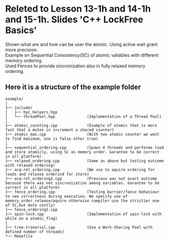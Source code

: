 # Releted to Lesson 13-1h and 14-1h and 15-1h. Slides 'C++ LockFree Basics'
Shown what are and how can be user the atomic. Using active wait grant more precision.  
Example on Sequential Consistency(SC) of atomic valiables with different memory ordering.  
Used Fences to provide sincronization also in fully relaxed memory ordering.
## Here it is a structure of the example folder
```
example/
│
├── include/
|   ├── hpc_helpers.hpp
│   └── threadPool.hpp              (Implementation of a Thread Pool)
│
├── atomic_counting.cpp             (Example of atomic that is more fast that a mutex in increment a shared counter)
├── atomic_max.cpp                  (With two atomic counter we want to find maximum, one is false other true)
│
├── sequential_ordering.cpp         (Spawn 4 threads and performe load and store atomicly, using SC as memory order. Garantee to be correct in all platform)
├── relaxed_ordering.cpp            (Same as above but testing outcome with relaxed ordering)
├── acq-rel_ordering.cpp            (We use to aquire ordering for loads and release orderind for store)
├── acq-rel_ordering2.cpp           (Previous was not exact outcome becouse there was not sincronization among variables. Garantee to be correct in all platform)
├── fence_ordering.cpp              (Testing barrier/fance behaviour to see correctness during execution. We specify use of memory_order_release/aquire otherwise compiler use the strictier one of SC,but more costly)
├── fence_ordering2.cpp
├── spin-lock.cpp                   (Implementation of spin-lock with while on a atomic_flag)
|
├── tree-traversal.cpp              (Use a Work-Sharing Pool with defined number of threads)
└── Makefile
```
